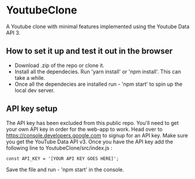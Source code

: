 # YoutubeClone

A Youtube clone with minimal features implemented using the Youtube Data API 3.


## How to set it up and test it out in the browser

 - Download .zip of the repo or clone it.
 - Install all the dependecies. Run 'yarn install' or 'npm install'. This can take a while.
 - Once all the dependecies are installed run - 'npm start' to spin up the local dev server.

## API key setup

The API key has been excluded from this public repo. You'll need to get your own API key in order for the web-app to work. Head over to https://console.developers.google.com to signup for an API key. Make sure you get the YouTube Data API v3. 
Once you have the API key add the following line to YoutubeClone/src/index.js :
	
	const API_KEY = '[YOUR API KEY GOES HERE]';

Save the file and run - 'npm start' in the console.
